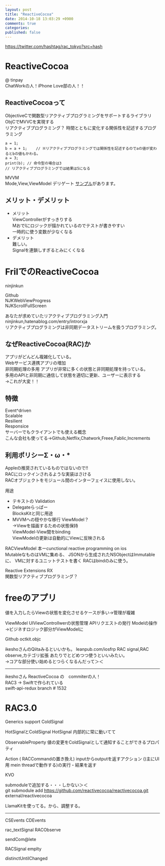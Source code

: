 ```yaml
---
layout: post
title: "ReactiveCocoa"
date: 2014-10-18 13:03:29 +0900
comments: true
categories:
published: false
---
```

https://twitter.com/hashtag/rac_tokyo?src=hash

# ReactiveCocoa  
@ tinpay  
ChatWorkの人！iPhone Love部の人！！  

## ReactiveCocoaって
ObjectiveCで関数型リアクティブプログラミングをサポートするライブラリ  
ObjCでMVVCを実現する  
リアクティブプログラミング？
時間とともに変化する関係性を記述するプログラミング  

```
a = 1;  
b = a + 1;    // ※リアクティブプログラミングでは関係性を記述するのでaの値が変わるとbの値もかわる。
a = 3;
print(b); // 命令型の場合は3
// リアクティブプログラミングでは結果は5になる
```

MVVM  
Mode,View,ViewModel
デリゲート
[サンプル](https://github.com/tinpay/RACSample)があります。

## メリット・デメリット
- メリット  
  ViewControllerがすっきりする  
  Mおでlにロジックが描かれているのでテストが書きやすい  
  一時的に使う変数が少なくなる  
- デメリット  
  難しい。  
  Signalを連鎖しすぎるとみにくくなる  

# FrilでのReactiveCocoa
ninjinkun  

Github  
NJKWebViewProgress  
NJKScrollFullScreen  

あなたが求めていたリアクティブプログラミング入門  
ninjinkun,hatenablog.com/entry/introrxja  
リアクティブプログラミングは非同期データストリームを扱うプログラミング。  

## なぜReactiveCocoa(RAC)か
アプリがどんどん複雑化している。  
Webサービス連携アプリの増加  
非同期処理の多用 アプリが非常に多くの状態と非同期処理を持っている。  
多用のAPIと非同期に通信して状態を適切に更新、ユーザーに表示する  
→これが大変！！  

## 特徴
Event^driven  
Scalable  
Resilient  
Responsice  
サーバーでもクライアントでも使える概念  
こんな会社も使ってる→Github,Netflix,Chatwork,Freee,Fablic,Increments  

## 利用ポリシーΣ・ω・*
Appleの推奨されているものではないので!!  
RACにロックインされるような実装はさける  
RACオブジェクトをモジュール間のインターフェイスに使用しない。  

 用途
- テキストの Validation
- Delegateらっぱー  
  BlocksKitと同じ用途  
- MVVMへの穏やかな移行
ViewModel？  
→Viewを描画するための状態保持  
ViewModel-View間をbinding  
ViewModelの更新は自動的にViewに反映される  

RACViewModel
本ーcunctional reactive programming on ios  
MutableなものはVMに集める、
JSONから生成されたNSObjectはImmutableに、
VMに対するユニットテストを書く
RACはbindのみに使う。

Reactive Extensions RX  
関数型リアクティブプログラミング？  



# freeのアプリ

値を入力したらViewの状態を変化させるケースが多い→管理が複雑  

ViewModel UIViewControllwerの状態管理
APIリクエストの発行
Modelの操作
→ビジネすロジック部分がViewModelに

Github octkit.objc

ikeshoさんのQiitaみるといいかも。
leanpub.com/iosfrp
RAC signal,RAC observe,カテゴリ拡張 あたりでとどめつつ使うといいみたい。  
→コアな部分使い始めるとつらくなるんだって＞＜

-----
ikeshoさん ReactiveCocoa の　commiterの人！  
RAC3 -> Swiftで作られている  
swift-api-redux branch # 1532  

# RAC3.0
Generics support
ColdSignal

HotSignalとColdSignal
HotSignal 内部的に常に動いてて  

ObservableProperty
値の変更をColdSignalとして通知することができるプロパティ  

Action ( RACCommandの置き換え)
inputからoutputを返すアクション ()主にUI用 mein threadで動作する)の実行・結果を返す  

KVO

submoduleで追加する・・・しかない＞＜  
git submodule add https://github.com/reactivecocoa/reactivecocoa.git external/reactivecocoa

LlamaKitを使ってる。から、調整する。

-----
CSEvents
CDEvents

rac_textSignal
RACObserve

sendCom@lete

RACSignal emplty


distinctUntilChanged
